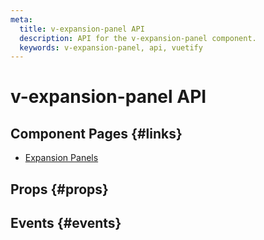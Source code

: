 ```yaml
---
meta:
  title: v-expansion-panel API
  description: API for the v-expansion-panel component.
  keywords: v-expansion-panel, api, vuetify
---
```


# v-expansion-panel API

<entry-ad />

## Component Pages {#links}

- [Expansion Panels](components/expansion-panels)

## Props {#props}

<api-section name="v-expansion-panel" section="props" />

## Events {#events}

<api-section name="v-expansion-panel" section="events" />

<backmatter />
